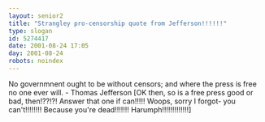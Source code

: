 ```yaml
---
layout: senior2
title: "Strangley pro-censorship quote from Jefferson!!!!!!"
type: slogan
id: 5274417
date: 2001-08-24 17:05
day: 2001-08-24
robots: noindex
---
```

No governmnent ought to be without censors; and where the press is free no one ever will. - Thomas Jefferson [OK then, so is a free press good or bad, then!??!?! Answer that one if can!!!!! Woops, sorry I forgot- you can't!!!!!!!! Because you're dead!!!!!!! Harumph!!!!!!!!!!!!!]

